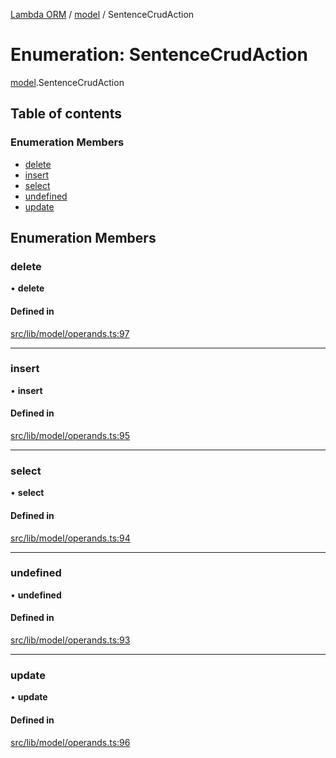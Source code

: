 [Lambda ORM](../README.md) / [model](../modules/model.md) / SentenceCrudAction

# Enumeration: SentenceCrudAction

[model](../modules/model.md).SentenceCrudAction

## Table of contents

### Enumeration Members

- [delete](model.SentenceCrudAction.md#delete)
- [insert](model.SentenceCrudAction.md#insert)
- [select](model.SentenceCrudAction.md#select)
- [undefined](model.SentenceCrudAction.md#undefined)
- [update](model.SentenceCrudAction.md#update)

## Enumeration Members

### delete

• **delete**

#### Defined in

[src/lib/model/operands.ts:97](https://github.com/FlavioLionelRita/lambdaorm/blob/0fd718a/src/lib/model/operands.ts#L97)

___

### insert

• **insert**

#### Defined in

[src/lib/model/operands.ts:95](https://github.com/FlavioLionelRita/lambdaorm/blob/0fd718a/src/lib/model/operands.ts#L95)

___

### select

• **select**

#### Defined in

[src/lib/model/operands.ts:94](https://github.com/FlavioLionelRita/lambdaorm/blob/0fd718a/src/lib/model/operands.ts#L94)

___

### undefined

• **undefined**

#### Defined in

[src/lib/model/operands.ts:93](https://github.com/FlavioLionelRita/lambdaorm/blob/0fd718a/src/lib/model/operands.ts#L93)

___

### update

• **update**

#### Defined in

[src/lib/model/operands.ts:96](https://github.com/FlavioLionelRita/lambdaorm/blob/0fd718a/src/lib/model/operands.ts#L96)
